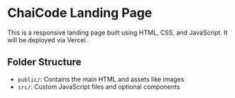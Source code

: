 # ChaiCode Landing Page

This is a responsive landing page built using HTML, CSS, and JavaScript. It will be deployed via Vercel.

## Folder Structure

- `public/`: Contains the main HTML and assets like images
- `src/`: Custom JavaScript files and optional components
